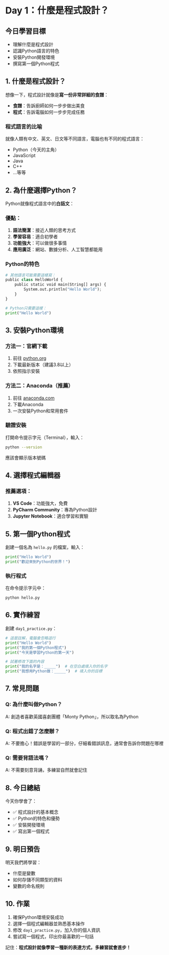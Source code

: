 # Day 1：什麼是程式設計？

## 今日學習目標
- 理解什麼是程式設計
- 認識Python語言的特色
- 安裝Python開發環境
- 撰寫第一個Python程式

## 1. 什麼是程式設計？

想像一下，程式設計就像是**寫一份非常詳細的食譜**：

- **食譜**：告訴廚師如何一步步做出美食
- **程式**：告訴電腦如何一步步完成任務

### 程式語言的比喻
就像人類有中文、英文、日文等不同語言，電腦也有不同的程式語言：
- Python（今天的主角）
- JavaScript
- Java
- C++
- ...等等

## 2. 為什麼選擇Python？

Python就像程式語言中的**白話文**：

### 優點：
1. **語法簡潔**：接近人類的思考方式
2. **學習容易**：適合初學者
3. **功能強大**：可以做很多事情
4. **應用廣泛**：網站、數據分析、人工智慧都能用

### Python的特色
```python
# 其他語言可能需要這樣寫：
public class HelloWorld {
    public static void main(String[] args) {
        System.out.println("Hello World");
    }
}

# Python只需要這樣：
print("Hello World")
```

## 3. 安裝Python環境

### 方法一：官網下載
1. 前往 [python.org](https://python.org)
2. 下載最新版本（建議3.8以上）
3. 依照指示安裝

### 方法二：Anaconda（推薦）
1. 前往 [anaconda.com](https://www.anaconda.com)
2. 下載Anaconda
3. 一次安裝Python和常用套件

### 驗證安裝
打開命令提示字元（Terminal），輸入：
```bash
python --version
```
應該會顯示版本號碼

## 4. 選擇程式編輯器

### 推薦選項：
1. **VS Code**：功能強大，免費
2. **PyCharm Community**：專為Python設計
3. **Jupyter Notebook**：適合學習和實驗

## 5. 第一個Python程式

創建一個名為 `hello.py` 的檔案，輸入：

```python
print("Hello World")
print("歡迎來到Python的世界！")
```

### 執行程式
在命令提示字元中：
```bash
python hello.py
```

## 6. 實作練習

創建 `day1_practice.py`：

```python
# 這是註解，電腦會忽略這行
print("Hello World")
print("我的第一個Python程式")
print("今天是學習Python的第一天")

# 試著修改下面的內容
print("我的名字是：_____")  # 在空白處填入你的名字
print("我想用Python做：_____")  # 填入你的目標
```

## 7. 常見問題

### Q: 為什麼叫做Python？
A: 創造者喜歡英國喜劇團體「Monty Python」，所以取名為Python

### Q: 程式出錯了怎麼辦？
A: 不要擔心！錯誤是學習的一部分，仔細看錯誤訊息，通常會告訴你問題在哪裡

### Q: 需要背語法嗎？
A: 不需要刻意背誦，多練習自然就會記住

## 8. 今日總結

今天你學會了：
- ✅ 程式設計的基本概念
- ✅ Python的特色和優勢
- ✅ 安裝開發環境
- ✅ 寫出第一個程式

## 9. 明日預告

明天我們將學習：
- 什麼是變數
- 如何存儲不同類型的資料
- 變數的命名規則

## 10. 作業

1. 確保Python環境安裝成功
2. 選擇一個程式編輯器並熟悉基本操作
3. 修改 `day1_practice.py`，加入你的個人資訊
4. 嘗試寫一個程式，印出你最喜歡的一句話

記住：**程式設計就像學習一種新的表達方式，多練習就會進步！**
